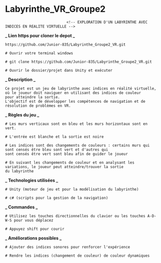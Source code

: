 # Labyrinthe_VR_Groupe2

                                <!-- EXPLORATION D'UN LABYRINTHE AVEC INDICES EN REALITE VIRTUELLE -->

**_ Lien https pour cloner le depot _**

    https://github.com/Junior-835/Labyrinthe_Groupe2_VR.git

    # Ouvrir votre terminal windows

    # git clone https://github.com/Junior-835/Labyrinthe_Groupe2_VR.git

    # Ouvrir le dossier/projet dans Unity et exécuter

**_ Description _**

    Ce projet est un jeu de labyrinthe avec indices en réalité virtuelle, où le joueur doit naviguer en utilisant des indices de couleur
    pour atteindre la sortie.
    L'objectif est de développer les compétences de navigation et de résolution de problèmes en VR.

**_ Règles du jeu _**

    # Les murs verticaux sont en bleu et les murs horizontaux sont en vert.

    # L'entrée est blanche et la sortie est noire

    # Les indices sont des changements de couleurs : certains murs qui sont censés être bleu sont vert et d'autres qui
    sont censés être vert sont bleu afin de guider le joueur

    # En suivant les changements de couleur et en analysant les variations, le joueur peut atteindre/trouver la sortie
    du labyrinthe

**_ Technologies utilisées _**

    # Unity (moteur de jeu et pour la modélisation du labyrinthe)

    # c# (scripts pour la gestion de la navigation)

**_ Commandes _**

    # Utilisez les touches directionnelles du clavier ou les touches A-D-W-S pour vous déplacez

    # Appuyez shift pour courir

**_ Améliorations possibles _**

    # Ajouter des indices sonores pour renforcer l'expérience

    # Rendre les indices (changement de couleur) de couleur dynamiques
